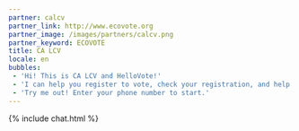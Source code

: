 ```yaml
---
partner: calcv
partner_link: http://www.ecovote.org
partner_image: /images/partners/calcv.png
partner_keyword: ECOVOTE
title: CA LCV
locale: en
bubbles:
 - 'Hi! This is CA LCV and HelloVote!'
 - 'I can help you register to vote, check your registration, and help your friends register'
 - 'Try me out! Enter your phone number to start.'
---
```

{% include chat.html %}
